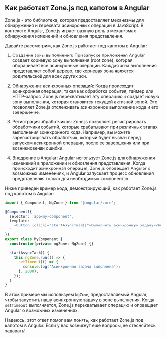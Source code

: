 ## Как работает Zone.js под капотом в Angular

Zone.js - это библиотека, которая предоставляет механизмы для обнаружения и перехвата асинхронных операций в JavaScript. В контексте Angular, Zone.js играет важную роль в механизмах обнаружения изменений и обновления представления.

Давайте рассмотрим, как Zone.js работает под капотом в Angular:

1. Создание зоны выполнения:
При запуске приложения Angular создает корневую зону выполнения (root zone), которая оборачивает все асинхронные операции. Каждая зона выполнения представляет собой дерево, где корневая зона является родительской для всех других зон.

1. Обнаружение асинхронных операций:
Когда происходит асинхронная операция, такая как обработка события, таймер или HTTP-запрос, Zone.js перехватывает эту операцию и создает новую зону выполнения, которая становится текущей активной зоной. Это позволяет Zone.js отслеживать асинхронное выполнение кода и его завершение.

1. Регистрация обработчиков:
Zone.js позволяет регистрировать обработчики событий, которые срабатывают при различных этапах выполнения асинхронного кода. Например, вы можете зарегистрировать обработчик, который будет вызван перед запуском асинхронной операции, после ее завершения или при возникновении ошибки.

1. Внедрение в Angular:
Angular использует Zone.js для обнаружения изменений в приложении и обновления представления. Когда происходит асинхронная операция, Zone.js оповещает Angular о возможных изменениях, и Angular запускает процесс обновления представления только для необходимых компонентов.

Ниже приведен пример кода, демонстрирующий, как работает Zone.js под капотом в Angular:

```typescript
import { Component, NgZone } from '@angular/core';

@Component({
  selector: 'app-my-component',
  template: `
    <button (click)="startAsyncTask()">Выполнить асинхронную задачу</button>
  `
})
export class MyComponent {
  constructor(private ngZone: NgZone) {}

  startAsyncTask() {
    this.ngZone.run(() => {
      setTimeout(() => {
        console.log('Асинхронная задача выполнена');
      }, 2000);
    });
  }
}
```

В этом примере мы используем `NgZone`, предоставляемый Angular, чтобы запустить нашу асинхронную задачу в зоне выполнения. Когда `setTimeout` выполняется, Zone.js перехватывает операцию и оповещает Angular о возможных изменениях.

Надеюсь, этот ответ помог вам понять, как работает Zone.js под капотом в Angular. Если у вас возникнут еще вопросы, не стесняйтесь задавать!